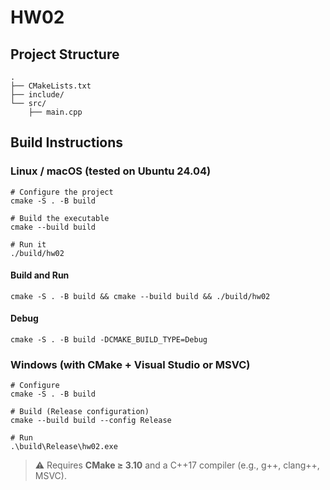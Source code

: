 # HW02

## Project Structure

```
.
├── CMakeLists.txt
├── include/
└── src/
    ├── main.cpp
```

## Build Instructions

### Linux / macOS (tested on Ubuntu 24.04)

```
# Configure the project
cmake -S . -B build

# Build the executable
cmake --build build

# Run it
./build/hw02
```

#### Build and Run

```
cmake -S . -B build && cmake --build build && ./build/hw02
```

#### Debug

```
cmake -S . -B build -DCMAKE_BUILD_TYPE=Debug
```

### Windows (with CMake + Visual Studio or MSVC)

```
# Configure
cmake -S . -B build

# Build (Release configuration)
cmake --build build --config Release

# Run
.\build\Release\hw02.exe
```

> ⚠️ Requires **CMake ≥ 3.10** and a C++17 compiler (e.g., g++, clang++, MSVC).
